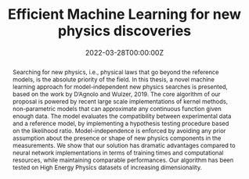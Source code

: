 ---
title: "Efficient Machine Learning for new physics discoveries"
authors: ""
date: "2022-03-28T00:00:00Z"
#doi: "10.3390/electronics9050758"

# Schedule page publish date (NOT publication's date).
# publishDate: "2020-04-10T00:00:00Z"

# Publication type.
# Legend: 0 = Uncategorized; 1 = Conference paper; 2 = Journal article;
# 3 = Preprint / Working Paper; 4 = Report; 5 = Book; 6 = Book section;
# 7 = Thesis; 8 = Patent
publication_types: ["7"]

# Publication name and optional abbreviated publication name.
publication: "Master Thesis"
# publication_short: In *Electronics 2020, 9, 758*

abstract: "Searching for new physics, i.e., physical laws that go beyond the reference models,
is the absolute priority of the field. In this thesis, a novel machine learning approach
for model-independent new physics searches is presented, based on the work by
D’Agnolo and Wulzer, 2019. The core algorithm of our proposal is powered by recent
large scale implementations of kernel methods, non-parametric models that can
approximate any continuous function given enough data. The model evaluates the
compatibility between experimental data and a reference model, by implementing
a hypothesis testing procedure based on the likelihood ratio. Model-independence
is enforced by avoiding any prior assumption about the presence or shape of new
physics components in the measurements. We show that our solution has dramatic
advantages compared to neural network implementations in terms of training times
and computational resources, while maintaining comparable performances. Our algorithm
has been tested on High Energy Physics datasets of increasing dimensionality."

# Summary. An optional shortened abstract.
#summary: A novel algorithm for the detection of dorsal fins is presented in the context of a fully automated pipeline for the photo-identification of Risso’s dolphins. A lightweight convolutional neural network (CNN) architecture is proposed to recognize fins among cropped images, filtering the inputs for the photo-identification algorithm.

tags:
- Machine learning
- High energy physics
featured: false

links:
# - name: Custom Link
# url: 'https://github.com/gvlos/master-thesis'
url_pdf: 'https://github.com/gvlos/master-thesis/blob/main/Master_Thesis.pdf'
# url_code: '#'
# url_dataset: '#'
# url_poster: 'https://gvlosapio.netlify.app/publication/journal-article/poster.pdf'
# url_project: ''
url_slides: 'https://github.com/gvlos/master-thesis/blob/main/MT_presentation.pdf'
# url_source: '#'
# url_video: 'https://weconf.eu/imeko-metrosea-2020/presentation/lightweight-and-efficient-convolutional-neural-networks-for-recognition-of-dolphin-dorsal-fins'

# Featured image
# To use, add an image named `featured.jpg/png` to your page's folder. 
image: 
  caption: ''
  focal_point: ""
  preview_only: false

# Associated Projects (optional).
#   Associate this publication with one or more of your projects.
#   Simply enter your project's folder or file name without extension.
#   E.g. `internal-project` references `content/project/internal-project/index.md`.
#   Otherwise, set `projects: []`.
projects: []

# Slides (optional).
#   Associate this publication with Markdown slides.
#   Simply enter your slide deck's filename without extension.
#   E.g. `slides: "example"` references `content/slides/example/index.md`.
#   Otherwise, set `slides: ""`.
slides: ""
---